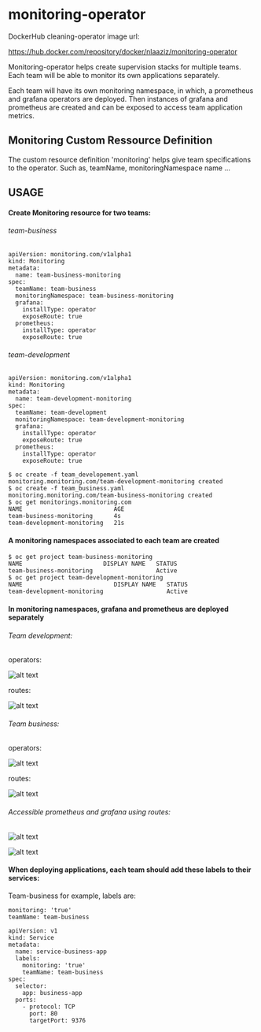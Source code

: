 # monitoring-operator

DockerHub cleaning-operator image url:

https://hub.docker.com/repository/docker/nlaaziz/monitoring-operator


Monitoring-operator helps create supervision stacks for multiple teams. Each team
will be able to monitor its own applications separately.

Each team will have its own monitoring namespace, in which, a prometheus and grafana operators
are deployed. Then instances of grafana and prometheus are created and can be exposed to access
team application metrics.

## Monitoring Custom Ressource Definition

The custom resource definition 'monitoring' helps give team specifications to the operator.
Such as, teamName, monitoringNamespace name ...

## USAGE

#### Create Monitoring resource for two teams:

###### team-business

```
apiVersion: monitoring.com/v1alpha1
kind: Monitoring
metadata:
  name: team-business-monitoring
spec:
  teamName: team-business
  monitoringNamespace: team-business-monitoring
  grafana:
    installType: operator
    exposeRoute: true
  prometheus:
    installType: operator
    exposeRoute: true

```

###### team-development

```
apiVersion: monitoring.com/v1alpha1
kind: Monitoring
metadata:
  name: team-development-monitoring
spec:
  teamName: team-development
  monitoringNamespace: team-development-monitoring
  grafana:
    installType: operator
    exposeRoute: true
  prometheus:
    installType: operator
    exposeRoute: true

```

```
$ oc create -f team_developement.yaml
monitoring.monitoring.com/team-development-monitoring created
$ oc create -f team_business.yaml
monitoring.monitoring.com/team-business-monitoring created
$ oc get monitorings.monitoring.com
NAME                          AGE
team-business-monitoring      4s
team-development-monitoring   21s
```

#### A monitoring namespaces associated to each team are created

```
$ oc get project team-business-monitoring
NAME                       DISPLAY NAME   STATUS
team-business-monitoring                  Active
$ oc get project team-development-monitoring
NAME                          DISPLAY NAME   STATUS
team-development-monitoring                  Active
```

#### In monitoring namespaces, grafana and prometheus are deployed separately

###### Team development:

operators:

![alt text](https://github.com/nlaaziz/monitoring-operator/tree/master/doc/images/team-dev-monitor.png?raw=true)

routes:

![alt text](https://github.com/nlaaziz/monitoring-operator/tree/master/doc/images/team-dev-routes.png?raw=true)

###### Team business:

operators:

![alt text](https://github.com/nlaaziz/monitoring-operator/tree/master/doc/images/team-business-monitor.png?raw=true)

routes:

![alt text](https://github.com/nlaaziz/monitoring-operator/tree/master/doc/images/team-business-routes.png?raw=true)


###### Accessible prometheus and grafana using routes:

![alt text](https://github.com/nlaaziz/monitoring-operator/tree/master/doc/images/prometheus.png?raw=true)

![alt text](https://github.com/nlaaziz/monitoring-operator/tree/master/doc/images/grafana.png?raw=true)


#### When deploying applications, each team should add these labels to their services:

Team-business for example, labels are:

```
monitoring: 'true'
teamName: team-business
```

```
apiVersion: v1
kind: Service
metadata:
  name: service-business-app
  labels:
    monitoring: 'true'
    teamName: team-business
spec:
  selector:
    app: business-app
  ports:
    - protocol: TCP
      port: 80
      targetPort: 9376
```
